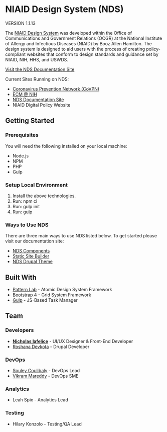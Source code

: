 # NIAID Design System (NDS)

VERSION 1.1.13

The [NIAID Design System](https://designsystem.niaid.nih.gov/) was developed within the Office of Communications and Government Relations (OCGR) at the National Institute of Allergy and Infectious Diseases (NIAID) by Booz Allen Hamilton. The design system is designed to aid users with the process of creating policy-compliant websites that conform to design standards and guidance set by NIAID, NIH, HHS, and USWDS.

[Visit the NDS Documentation Site](https://designsystem.niaid.nih.gov/)

Current Sites Running on NDS:
* [Coronavirus Prevention Network (CoVPN)](https://coronaviruspreventionnetwork.org)
* [ECM @ NIH](https://ecm.nih.gov/)
* [NDS Documentation Site](https://designsystem.niaid.nih.gov/)
* NIAID Digital Policy Website

## Getting Started
### Prerequisites

You will need the following installed on your local machine:

* Node.js
* NPM
* PHP
* Gulp

### Setup Local Environment

1. Install the above technologies.
2. Run: npm ci
3. Run: gulp init
4. Run: gulp

### Ways to Use NDS
There are three main ways to use NDS listed below. To get started please visit our documentation site:
* [NDS Components](https://designsystem.niaid.nih.gov/components/)
* [Static Site Builder](https://designsystem.niaid.nih.gov/getting-started/nds-static-site-builder/)
* [NDS Drupal Theme](https://designsystem.niaid.nih.gov/getting-started/nds-drupal-theme/)

## Built With

* [Pattern Lab](https://patternlab.io/) - Atomic Design System Framework
* [Bootstrap 4](https://getbootstrap.com/docs/4.6/getting-started/introduction/) - Grid System Framework
* [Gulp](https://gulpjs.com/) - JS-Based Task Manager

## Team

### Developers
* [**Nicholas Iafelice**](https://github.com/niafelice-nih) - UI/UX Designer & Front-End Developer
* [Roshana Devkota](https://github.com/roshana-devkota-nih) - Drupal Developer

### DevOps
* [Souley Coulibaly](https://github.com/souleyNIAID) - DevOps Lead
* [Vikram Mareddy](https://github.com/vikram-nih) - DevOps SME

### Analytics
* Leah Spix - Analytics Lead

### Testing
* Hilary Konzolo - Testing/QA Lead